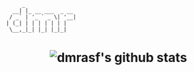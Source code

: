``` 
     _                
  __| |_ __ ___  _ __ 
 / _` | '_ ` _ \| '__|
| (_| | | | | | | |   
 \__,_|_| |_| |_|_|   
 ```
<h1 align="center">
     
![dmrasf's github stats](https://github-readme-stats.vercel.app/api?username=dmrasf&show_icons=true)

</h1> 
